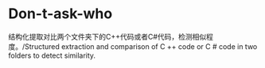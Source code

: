 # Don-t-ask-who
结构化提取对比两个文件夹下的C++代码或者C#代码，检测相似程度。/Structured extraction and comparison of C ++ code or C # code in two folders to detect similarity.
